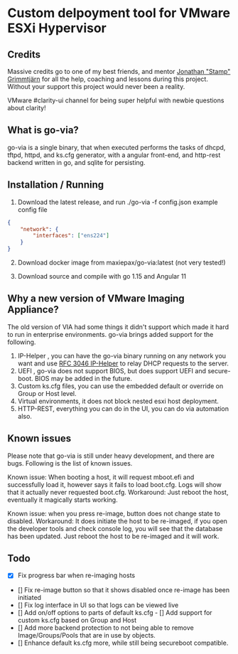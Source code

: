 Custom delpoyment tool for VMware ESXi Hypervisor
=========================================

Credits
-------

Massive credits go to one of my best friends, and mentor [Jonathan "Stamp" Grimmtjärn](https://www.github.com/stamp) for all the help, coaching and lessons during this project.
Without your support this project would never been a reality.

VMware #clarity-ui channel for being super helpful with newbie questions about clarity!


What is go-via?
---------------
go-via is a single binary, that when executed performs the tasks of dhcpd, tftpd, httpd, and ks.cfg generator, with a angular front-end, and http-rest backend written in go, and sqlite for persisting.

Installation / Running
----------------------
1. Download the latest release, and run ./go-via -f config.json
example config file
``` json
{
    "network": {
        "interfaces": ["ens224"]
    }
}
```
2. Download docker image from maxiepax/go-via:latest (not very tested!)

3. Download source and compile with go 1.15 and Angular 11

Why a new version of VMware Imaging Appliance?
----------------------------------------------
The old version of VIA had some things it didn't support which made it hard to run in enterprise environments. go-via brings added support for the following.
1. IP-Helper , you can have the go-via binary running on any network you want and use [RFC 3046 IP-Helper](https://tools.ietf.org/html/rfc3046) to relay DHCP requests to the server.
2. UEFI , go-via does not support BIOS, but does support UEFI and secure-boot. BIOS may be added in the future.
3. Custom ks.cfg files, you can use the embedded default or override on Group or Host level.
4. Virtual environments, it does not block nested esxi host deployment.
5. HTTP-REST, everything you can do in the UI, you can do via automation also.

Known issues
------------
Please note that go-via is still under heavy development, and there are bugs. Following is the list of known issues.

Known issue: When booting a host, it will request mboot.efi and successfully load it, however says it fails to load boot.cfg. Logs will show that it actually never requested boot.cfg.
Workaround: Just reboot the host, eventually it magically starts working.

Known issue: when you press re-image, button does not change state to disabled.
Workaround: It does initiate the host to be re-imaged, if you open the developer tools and check console log, you will see that the database has been updated. Just reboot the host to be re-imaged and it will work.

Todo
-----

- [x] Fix progress bar when re-imaging hosts
- [] Fix re-image button so that it shows disabled once re-image has been initiated
- [] Fix log interface in UI so that logs can be viewed live
- [] Add on/off options to parts of default ks.cfg
- [] Add support for custom ks.cfg based on Group and Host
- [] Add more backend protection to not being able to remove Image/Groups/Pools that are in use by objects.
- [] Enhance default ks.cfg more, while still being secureboot compatible.
